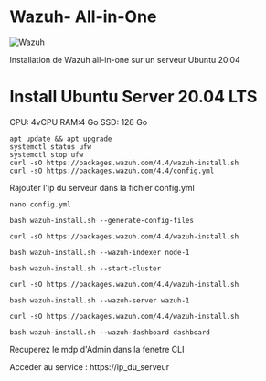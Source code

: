 # Wazuh- All-in-One

![Wazuh](https://wazuh.com/uploads/2022/06/Home.png)

Installation de Wazuh all-in-one sur un serveur Ubuntu 20.04

# Install Ubuntu Server 20.04 LTS 

CPU: 4vCPU
RAM:4 Go
SSD: 128 Go

    apt update && apt upgrade
    systemctl status ufw
    systemctl stop ufw
    curl -sO https://packages.wazuh.com/4.4/wazuh-install.sh
    curl -sO https://packages.wazuh.com/4.4/config.yml

Rajouter l'ip du serveur dans la fichier config.yml

    nano config.yml
  
    bash wazuh-install.sh --generate-config-files
    
    curl -sO https://packages.wazuh.com/4.4/wazuh-install.sh
    
    bash wazuh-install.sh --wazuh-indexer node-1
    
    bash wazuh-install.sh --start-cluster
    
    curl -sO https://packages.wazuh.com/4.4/wazuh-install.sh
    
    bash wazuh-install.sh --wazuh-server wazuh-1
    
    curl -sO https://packages.wazuh.com/4.4/wazuh-install.sh
    
    bash wazuh-install.sh --wazuh-dashboard dashboard

Recuperez le mdp d'Admin dans la fenetre CLI    

Acceder au service : https://ip_du_serveur

  
